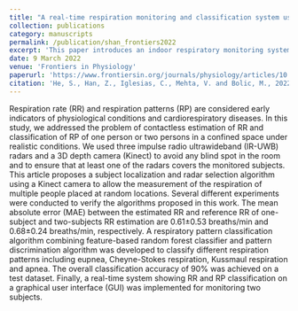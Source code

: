 ```yaml
---
title: "A real-time respiration monitoring and classification system using a depth camera and radars"
collection: publications
category: manuscripts
permalink: /publication/shan_frontiers2022
excerpt: 'This paper introduces an indoor respiratory monitoring system for multiple subjects using radars and depth camera.'
date: 9 March 2022
venue: 'Frontiers in Physiology'
paperurl: 'https://www.frontiersin.org/journals/physiology/articles/10.3389/fphys.2022.799621/full'
citation: 'He, S., Han, Z., Iglesias, C., Mehta, V. and Bolic, M., 2022. A real-time respiration monitoring and classification system using a depth camera and radars. Frontiers in Physiology, 13, p.799621.'
---
```


Respiration rate (RR) and respiration patterns (RP) are considered early indicators of physiological conditions and cardiorespiratory diseases. In this study, we addressed the problem of contactless estimation of RR and classification of RP of one person or two persons in a confined space under realistic conditions. We used three impulse radio ultrawideband (IR-UWB) radars and a 3D depth camera (Kinect) to avoid any blind spot in the room and to ensure that at least one of the radars covers the monitored subjects. This article proposes a subject localization and radar selection algorithm using a Kinect camera to allow the measurement of the respiration of multiple people placed at random locations. Several different experiments were conducted to verify the algorithms proposed in this work. The mean absolute error (MAE) between the estimated RR and reference RR of one-subject and two-subjects RR estimation are 0.61±0.53 breaths/min and 0.68±0.24 breaths/min, respectively. A respiratory pattern classification algorithm combining feature-based random forest classifier and pattern discrimination algorithm was developed to classify different respiration patterns including eupnea, Cheyne-Stokes respiration, Kussmaul respiration and apnea. The overall classification accuracy of 90% was achieved on a test dataset. Finally, a real-time system showing RR and RP classification on a graphical user interface (GUI) was implemented for monitoring two subjects.
